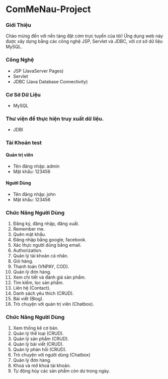 # ComMeNau-Project
### Giới Thiệu
Chào mừng đến với nền tảng đặt cơm trực tuyến của tôi! Ứng dụng web này được xây dựng bằng các công nghệ JSP, Servlet và JDBC, với cơ sở dữ liệu MySQL.
### Công Nghệ
- JSP (JavaServer Pages)
- Servlet
- JDBC (Java Database Connectivity)
### Cơ Sở Dữ Liệu
- MySQL
### Thư viện để thực hiện truy xuất dữ liệu.
- JDBI
### Tài Khoản test
#### Quản trị viên
- Tên đăng nhập: admin
- Mật khẩu: 123456
#### Người Dùng
- Tên đăng nhập: john
- Mật khẩu: 123456
### Chức Năng Người Dùng
1. Đăng ký, đăng nhập, đăng xuất.
2. Remember me.
3. Quên mật khẩu.
4. Đăng nhập bằng google, facebook.
5. Xác thực người dùng bằng email.
6. Authorization.
7. Quản lý tài khoản cá nhân.
8. Giỏ hàng.
9. Thanh toán (VNPAY, COD).
10. Quản lý đơn hàng.
11. Xem chi tiết và đánh giá sản phẩm.
12. Tìm kiếm, lọc sản phẩm.
13. Liên hệ (Contact).
14. Danh sách yêu thích (CRUD).
15. Bài viết (Blog).
16. Trò chuyện với quản trị viên (Chatbox).
### Chức Năng Người Dùng
1. Xem thống kê cơ bản.
2. Quản lý thể loại (CRUD).
3. Quản lý sản phẩm (CRUD).
4. Quản lý bài viết (CRUD).
5. Quản lý phản hồi (CRUD).
6. Trò chuyện với người dùng (Chatbox)
7. Quản lý đơn hàng.
8. Khoá và mở khoá tài khoản.
9. Tự động hủy các sản phẩm còn dư trong ngày.